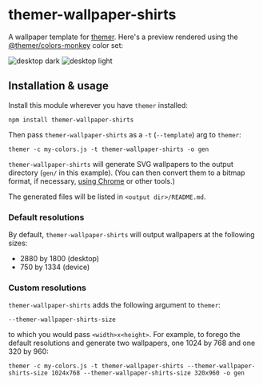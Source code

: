 # themer-wallpaper-shirts

A wallpaper template for [themer](https://github.com/mjswensen/themer). Here's a preview rendered using the [@themer/colors-monkey](https://github.com/mjswensen/themer/tree/master/cli/packages/colors-monkey) color set:

![desktop dark](https://cdn.jsdelivr.net/gh/mjswensen/themer@399430ac7b58691dc436761b1a03614898df92ba/cli/packages/themer-wallpaper-shirts/assets/desktop-dark.svg)
![desktop light](https://cdn.jsdelivr.net/gh/mjswensen/themer@399430ac7b58691dc436761b1a03614898df92ba/cli/packages/themer-wallpaper-shirts/assets/desktop-light.svg)

## Installation & usage

Install this module wherever you have `themer` installed:

    npm install themer-wallpaper-shirts

Then pass `themer-wallpaper-shirts` as a `-t` (`--template`) arg to `themer`:

    themer -c my-colors.js -t themer-wallpaper-shirts -o gen

`themer-wallpaper-shirts` will generate SVG wallpapers to the output directory (`gen/` in this example). (You can then convert them to a bitmap format, if necessary, [using Chrome](https://umaar.com/dev-tips/156-element-screenshot/) or other tools.)

The generated files will be listed in `<output dir>/README.md`.

### Default resolutions

By default, `themer-wallpaper-shirts` will output wallpapers at the following sizes:

* 2880 by 1800 (desktop)
* 750 by 1334 (device)

### Custom resolutions

`themer-wallpaper-shirts` adds the following argument to `themer`:

    --themer-wallpaper-shirts-size

to which you would pass `<width>x<height>`. For example, to forego the default resolutions and generate two wallpapers, one 1024 by 768 and one 320 by 960:

    themer -c my-colors.js -t themer-wallpaper-shirts --themer-wallpaper-shirts-size 1024x768 --themer-wallpaper-shirts-size 320x960 -o gen
